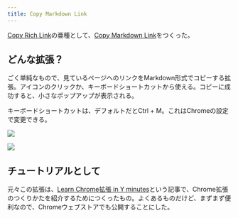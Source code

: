 ```yaml
---
title: Copy Markdown Link
---
```

[Copy Rich Link](https://chrome.google.com/webstore/detail/copy-rich-link/hikiamlgpdcabppakpmemaofmkgknpea)の亜種として、[Copy Markdown Link](https://chrome.google.com/webstore/detail/copy-markdown-link/gkceaaphhbeanfciglgpffnncfpipjpa)をつくった。

どんな拡張？
------

ごく単純なもので、見ているページへのリンクをMarkdown形式でコピーする拡張。アイコンのクリックか、キーボードショートカットから使える。コピーに成功すると、小さなポップアップが表示される。

キーボードショートカットは、デフォルトだとCtrl + M。これはChromeの設定で変更できる。

![](https://lh5.googleusercontent.com/dXkmeJiLVvan6LFz2QWfOQTpOQZ5V-ip-3R5NCJ_kI8dtMAOH_gMkmiwu1G84t-05UHPi1a409pr_a22a6w-HwVJ4_cMmf-HsYAV5rH9kLhFMfKbPfexEkC8GAo84r6c7Pu2ghrFfPBHkGofkvGEmQ)

![](https://lh6.googleusercontent.com/AcOBjl-VPOQoOKm03Q5xv3j6NYsmRGCQCqqGW2rLz23RqZqbe-Ql_DioBpx25Dwf8Z0E162eQbNLZcyCMcpG0FNX_LwwKhWEKQxCKl9_kBZ-la8yEhvsio2lOcw4huxsziMdYmWJf4BdK4bVbcjmfQ)

チュートリアルとして
----------

元々この拡張は、[Learn Chrome拡張 in Y minutes](https://r7kamura.com/articles/2022-05-18-learn-chrome-extention-in-y-minutes)という記事で、Chrome拡張のつくりかたを紹介するためにつくったもの。よくあるものだけど、まずまず便利なので、Chromeウェブストアでも公開することにした。
